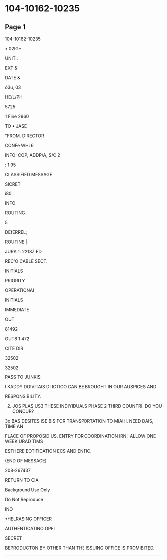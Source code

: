 # 104-10162-10235

## Page 1

104-10162-10235

• 02IG*

UNIT.:

EXT &

DATE &

ó3u, 03

HE/L/PH

5725

1 Fine 2960

TO • JASE

"FROM. DIRECTOR

CONFe WHi 6

INFO: COP, ADDP/A, S/C 2

: 1 95

CLASSIFIED MESSAGE

SICRET

i80

INFO

ROUTING

5

DEfERREL;

ROUTINE |

JURA 1. 2218Z ED

REC'O CABLE SECT.

INITIALS

PRIORITY

OPERATIONAI

INITIALS

IMMEDIATE

OUT

81492

OUT8 1 472

CITE DIR

32502

32502

PASS TO JUNKIS

I KADDY DOIVITAIS DI ICTICO CAN BE BROUGHT IN OUR AUSPICES AND

RESPONSIBILITY.

2. JOS PLAS US3 THESE INDIYIDUALS PHASE 2 THIRD COUNTRI. DO YOU CONCUR?

3o BAS DESITES ISE BIS FOR TRANSPORTATION TO MIAHI. NEED DAIS, TIME AN

FLACE OF PROPOSID US, ENTRY FOR COORDINATION IRN.' ALLOW ONE WEEK URAD TIMS

ESTHERE EOTIFICATION ECS AND ENTIC.

(END OF MESSACE)

208-267437

RETURN TO CIA

Background Use Only

Do Not Reproduce

INO

•HELRASING OFFICER

AUTHENTICATINO OPFI

SECRET

BEPRODUCTON BY OTHER THAN THE ISSUING OFFICE IS PROMIBITED.

---

